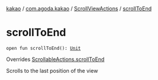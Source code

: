 [kakao](../../index.md) / [com.agoda.kakao](../index.md) / [ScrollViewActions](index.md) / [scrollToEnd](./scroll-to-end.md)

# scrollToEnd

`open fun scrollToEnd(): `[`Unit`](https://kotlinlang.org/api/latest/jvm/stdlib/kotlin/-unit/index.html)

Overrides [ScrollableActions.scrollToEnd](../-scrollable-actions/scroll-to-end.md)

Scrolls to the last position of the view

